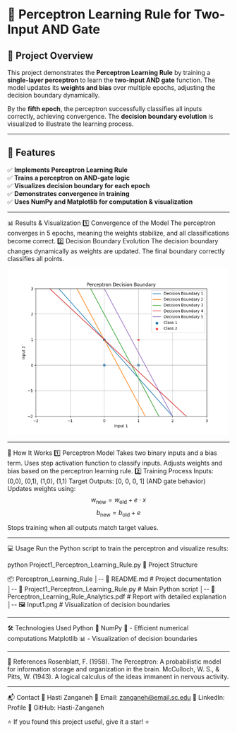 # 🧠 Perceptron Learning Rule for Two-Input AND Gate

## 📌 Project Overview
This project demonstrates the **Perceptron Learning Rule** by training a **single-layer perceptron** to learn the **two-input AND gate** function. The model updates its **weights and bias** over multiple epochs, adjusting the decision boundary dynamically. 

By the **fifth epoch**, the perceptron successfully classifies all inputs correctly, achieving convergence. The **decision boundary evolution** is visualized to illustrate the learning process.

---

## 🚀 Features
✅ **Implements Perceptron Learning Rule**  
✅ **Trains a perceptron on AND-gate logic**  
✅ **Visualizes decision boundary for each epoch**  
✅ **Demonstrates convergence in training**  
✅ **Uses NumPy and Matplotlib for computation & visualization**  

---

📊 Results & Visualization
1️⃣ Convergence of the Model
The perceptron converges in 5 epochs, meaning the weights stabilize, and all classifications become correct.
2️⃣ Decision Boundary Evolution
The decision boundary changes dynamically as weights are updated.
The final boundary correctly classifies all points.
<p align="center"> <img src="Input1.png" alt="Decision Boundary Visualization" width="500"> </p>

---

📝 How It Works
1️⃣ Perceptron Model
Takes two binary inputs and a bias term.
Uses step activation function to classify inputs.
Adjusts weights and bias based on the perceptron learning rule.
2️⃣ Training Process
Inputs: (0,0), (0,1), (1,0), (1,1)
Target Outputs: [0, 0, 0, 1] (AND gate behavior)
Updates weights using:
$$ w_{\text{new}} = w_{\text{old}} + e \cdot x $$
$$ b_{\text{new}} = b_{\text{old}} + e $$

Stops training when all outputs match target values.

---

💻 Usage
Run the Python script to train the perceptron and visualize results:

python Project1_Perceptron_Learning_Rule.py
📂 Project Structure

📦 Perceptron_Learning_Rule
│-- 📄 README.md                # Project documentation
│-- 📄 Project1_Perceptron_Learning_Rule.py  # Main Python script
│-- 📄 Perceptron_Learning_Rule_Analytics.pdf # Report with detailed explanation
│-- 🖼 Input1.png    # Visualization of decision boundaries

---

🛠 Technologies Used
Python 🐍
NumPy 🧮 - Efficient numerical computations
Matplotlib 📊 - Visualization of decision boundaries

---

📖 References
Rosenblatt, F. (1958). The Perceptron: A probabilistic model for information storage and organization in the brain.
McCulloch, W. S., & Pitts, W. (1943). A logical calculus of the ideas immanent in nervous activity.

---
📬 Contact
👤 Hasti Zanganeh
📧 Email: zanganeh@email.sc.edu
🔗 LinkedIn: Profile
📂 GitHub: Hasti-Zanganeh

⭐ If you found this project useful, give it a star! ⭐
